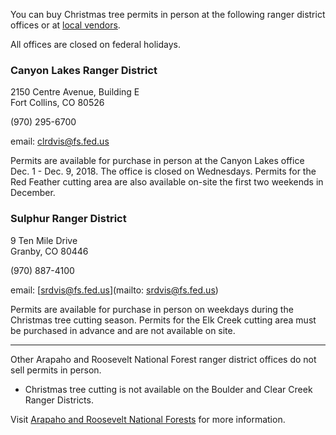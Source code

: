 You can buy Christmas tree permits in person at the following ranger district offices or at [local vendors](https://www.fs.usda.gov/detail/arp/passes-permits/?cid=stelprdb5163516). 

All offices are closed on federal holidays.

### Canyon Lakes Ranger District
2150 Centre Avenue, Building E  
Fort Collins, CO 80526

(970) 295-6700

email: [clrdvis@fs.fed.us](mailto:clrdvis@fs.fed.us)

Permits are available for purchase in person at the Canyon Lakes office Dec. 1 - Dec. 9, 2018. The office is closed on Wednesdays. Permits for the Red Feather cutting area are also available on-site the first two weekends in December.


### Sulphur Ranger District
9 Ten Mile Drive   
Granby, CO 80446

(970) 887-4100

email: [srdvis@fs.fed.us](mailto: srdvis@fs.fed.us)


Permits are available for purchase in person on weekdays during the Christmas tree cutting season. Permits for the Elk Creek cutting area must be purchased in advance and are not available on site.

***

Other Arapaho and Roosevelt National Forest ranger district offices do not sell permits in person.

* Christmas tree cutting is not available on the Boulder and Clear Creek Ranger Districts.

Visit [Arapaho and Roosevelt National Forests](https://www.fs.usda.gov/main/arp) for more information.
